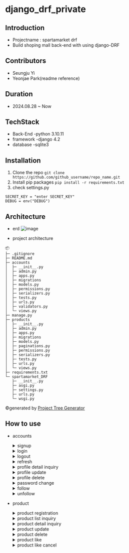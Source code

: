 # django_drf_private

## Introduction
- Projectname : spartamarket drf
- Build shoping mall back-end with using django-DRF
 
## Contributors
- Seungju Yi
- Yeonjae Park(readme reference)

## Duration
- 2024.08.28 ~ Now

## TechStack
- Back-End
  -python 3.10.11
- framework
  -django 4.2
- database
  -sqlite3

## Installation
1. Clone the repo
```git clone https://github.com/github_username/repo_name.git```
2. Install pip packages
```pip install -r requirements.txt```
3. check settings.py
```
SECRET_KEY = "enter SECRET_KEY"
DEBUG = env("DEBUG")
```

## Architecture
- erd
![image](./images/erd.png)

- project architecture
```
📦 
├─ .gitignore
├─ README.md
├─ accounts
│  ├─ __init__.py
│  ├─ admin.py
│  ├─ apps.py
│  ├─ migrations
│  ├─ models.py
│  ├─ permissions.py
│  ├─ serializers.py
│  ├─ tests.py
│  ├─ urls.py
│  ├─ validators.py
│  └─ views.py
├─ manage.py
├─ products
│  ├─ __init__.py
│  ├─ admin.py
│  ├─ apps.py
│  ├─ migrations
│  ├─ models.py
│  ├─ paginations.py
│  ├─ permissions.py
│  ├─ serializers.py
│  ├─ tests.py
│  ├─ urls.py
│  └─ views.py
├─ requirements.txt
└─ spartamarket_DRF
   ├─ __init__.py
   ├─ asgi.py
   ├─ settings.py
   ├─ urls.py
   └─ wsgi.py
```
©generated by [Project Tree Generator](https://woochanleee.github.io/project-tree-generator)


## How to use
- accounts
  <details>
    <summary>signup</summary>
    <div markdown="1">

    - endpoint : api/accounts/
    - method : POST
    - input in body
      - Required: username, password, email, name, nickname, birthday
      - Optional: sex(choice: M, W, N(default)), introduce
    - access
      - Over 15 years old can signup

    case1: signup_sucess
    ![image](./images/accounts_signup_sucess.png)
    
    case2: username validation fail
    ![image](./images/accounts_signup_username_fail.png)

    case3: email validation fail
    ![image](./images/accounts_signup_email_fail.png)

    case4: birthday validation fail
    ![image](./images/accounts_signup_birthday_fail.png)

    </div>
  </details>
  

  <details>
    <summary>login</summary>
    <div markdown="1">

    - endpoint : api/accounts/login/
    - method : POST
    - input in body
      - Required: password

  ![image](./images/accounts_login.png)
    </div>
  </details>
  

  <details>
    <summary>logout</summary>
    <div markdown="1">

    - Endpoint : api/accounts/logout/
    - method : POST
    - input in header
      - Required: access_token
    - input in body
      - Required: No need

  ![image](./images/accounts_logout.png)

    </div>
  </details>
  

  <details>
    <summary>refresh</summary>
    <div markdown="1">

    - Endpoint : api/accounts/refresh/
    - method : POST
    - input in header
      - Required: access_token
    - input in body
      - Required: refresh(it means refresh_token)

  ![image](./images/accounts_refresh.png)
      
    </div>
  </details>


  <details>
    <summary>profile detail inquiry</summary>
    <div markdown="1">

    - Endpoint : api/accounts/profile/&#60;str:username>/
    - method : GET
    - input in header
      - Required: access_token
    - input in body
      - Required: No need

  case1:
  ![image](./images/account_profile_detail.png)

      
    </div>
  </details>


  <details>
    <summary>profile update</summary>
    <div markdown="1">

    - Endpoint : api/accounts/profile/&#60;str:username>/
    - method : PUT
    - input in header
      - Required: access_token
    - input in body
      - Optional: email, name, nickname, birthday, sex(choice:M, W, N(default)), introduce 
    - access
      - Owner only


  case1: Not owner
  ![image](./images/account_profile_update_url_fail.png)

  case2: validation fail
  ![image](./images/account_profile_update_fail_1.png)

  case3: sucess
  ![image](./images/account_profile_update_sucess.png)
      
    </div>
  </details>


  <details>
    <summary>profile delete</summary>
    <div markdown="1">

    - Endpoint : api/accounts/profile/
    - method : DELETE
    - input in header
      - Required: access_token
    - input in body
      - Required: password, refresh(means refresh_token)
    - access
      - Owner only

  case1: fail 1 
  ![image](./images/account_delete_fail.png)

  case2: fail 2
  ![image](./images/account_delete_fail_2.png)
  
  case3: sucess
  ![image](./images/account_delete_sucess.png)
      
    </div>
  </details>


  <details>
    <summary>password change</summary>
    <div markdown="1">

    - Endpoint : api/accounts/password/
    - method : PUT
    - input in header
      - Required: access_token
    - input in body
      - Required: old_password, password1, password2 (password1 and password2 mean new password you want to set)
    - access
      - Owner only

  case1: new password validation fail1
  ![image](./images/account_change_password_fail_1.png)

  case2: new password validation fail2
  ![image](./images/account_change_password_fail_2.png)

  case3: old password validation fail
  ![image](./images/account_change_password_fail_3.png)

  case4: sucess
  ![image](./images/account_change_password_sucess.png)
      
    </div>
  </details>


  <details>
    <summary>follow</summary>
    <div markdown="1">

    - Endpoint : api/accounts/follow/<str:username>/
    - method : POST
    - input in header
      - Required: access_token
    - input in body
      - Required: No need
    - access
      - Owner only

  case1: already followed
  ![image](./images/follow_fail1.png)

  case2: can't follow self
  ![image](./images/follow_fail2.png)

  case3: sucess
  ![image](./images/follow_sucess.png)
      
    </div>
  </details>


  <details>
    <summary>unfollow</summary>
    <div markdown="1">

    - Endpoint : api/accounts/follow/<str:username>/
    - method : DELETE
    - input in header
      - Required: access_token
    - input in body
      - Required: No need
    - access
      - Owner only

  case1: didn't follow
  ![image](./images/unfollow_fail2.png)

  case2: can't unfollow self
  ![image](./images/unfollow_fail1.png)

  case3: sucess
  ![image](./images/unfollow_sucess.png)
      
    </div>
  </details>


- product

  <details>
    <summary>product registration</summary>
    <div markdown="1">

    - endpoint : api/products/
    - method : POST
    - input in header
      - Required: access_token
    - input in body
      - Required: title, content
      - Optional: image

    ![image](./images/products_create.png)

    </div>
  </details>


  <details>
    <summary>product list inquiry</summary>
    <div markdown="1">

    - endpoint : api/products/
    - method : GET
    - input in header
      - Required: No need
    - input in body
      - Required: No need

    ![image](./images/products_list.png)

    -additional features
      -pagenation
        - There are 10 products on one page, and the page number is entered through query string. ex -> end of url add "?page=2"
        ![image](./images/products_list_page.png)

      -filtering
        - It can be filtered by title, content, and the search term is passed through query string
        ![image](./images/products_list_search.png)

    </div>
  </details>
  

  <details>
    <summary>product detail inquiry</summary>
    <div markdown="1">

    - endpoint : /api/products/&#60;int:productID>
    - method : GET
    - input in header
      - Required: access_token
    - input in body
      - Required: No need

    ![image](./images/products_detail.png)

    </div>
  </details>


  <details>
    <summary>product update</summary>
    <div markdown="1">

    - endpoint : /api/products/&#60;int:productID>
    - method : PUT
    - input in header
      - Required: access_token
    - input in body
      - Required: title, content
      - Optional: image, tags
    - access
      - Owner only

    case1: Not owner
    ![image](./images/products_update_fail.png)

    case2: sucess
    ![image](./images/products_update_sucess.png)

    </div>
  </details>


  <details>
    <summary>product delete</summary>
    <div markdown="1">

    - endpoint : /api/products/&#60;int:productID>
    - method : DELETE
    - input in header
      - Required: access_token
    - input in body
      - Required: No need
    - access
      - Owner only

    case1: Not Owner
    ![image](./images/products_delete_fail.png)

    case2: sucess
    ![image](./images/products_delete_sucess.png)

    </div>
  </details>


  <details>
    <summary>product like</summary>
    <div markdown="1">

    - endpoint : /api/products/&#60;int:productID>/like/
    - method : POST
    - input in header
      - Required: access_token
    - input in body
      - Required: No need
    - access
      - Owner only

    case1: Not Owner
    ![image](./images/products_delete_fail.png)

    case2: sucess
    ![image](./images/products_delete_sucess.png)

    </div>
  </details>


  <details>
    <summary>product like cancel</summary>/like/
    <div markdown="1">

    - endpoint : /api/products/&#60;int:productID>
    - method : DELETE
    - input in header
      - Required: access_token
    - input in body
      - Required: No need
    - access
      - Owner only

    case1: Not Owner
    ![image](./images/products_delete_fail.png)

    case2: sucess
    ![image](./images/products_delete_sucess.png)

    </div>
  </details>